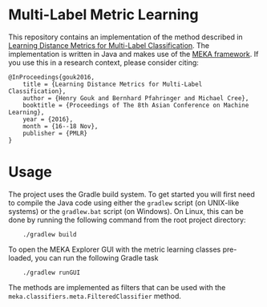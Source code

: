 Multi-Label Metric Learning
===========================

This repository contains an implementation of the method described in [Learning Distance Metrics for Multi-Label Classification](http://proceedings.mlr.press/v63/Gouk8.html). The implementation is written in Java and makes use of the [MEKA framework](https://waikato.github.io/meka). If you use this in a research context, please consider citing:

```
@InProceedings{gouk2016,
    title = {Learning Distance Metrics for Multi-Label Classification},
    author = {Henry Gouk and Bernhard Pfahringer and Michael Cree},
    booktitle = {Proceedings of The 8th Asian Conference on Machine Learning},
    year = {2016},
    month = {16--18 Nov},
    publisher = {PMLR}
} 
```

Usage
=====

The project uses the Gradle build system. To get started you will first need to compile the Java code using either the `gradlew` script (on UNIX-like systems) or the `gradlew.bat` script (on Windows). On Linux, this can be done by running the following command from the root project directory:

```
    ./gradlew build
```

To open the MEKA Explorer GUI with the metric learning classes pre-loaded, you can run the following Gradle task

```
    ./gradlew runGUI
```

The methods are implemented as filters that can be used with the `meka.classifiers.meta.FilteredClassifier` method.